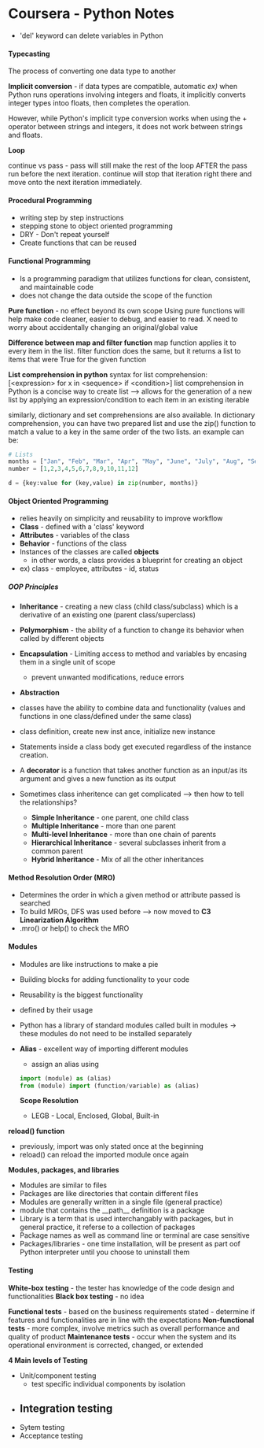 # Coursera - Python Notes

- 'del' keyword can delete variables in Python

#### Typecasting 
The process of converting one data type to another

**Implicit conversion** - if data types are compatible, automatic
*ex)* when Python runs operations involving integers and floats, it implicitly converts integer types intoo floats, then completes the operation.

However, while Python's implicit type conversion works when using the + operator between strings and integers, it does not work between strings and floats.

**Loop**

continue vs pass - pass will still make the rest of the loop AFTER the pass run before the next iteration. continue will stop that iteration right there and move onto the next iteration immediately.

#### Procedural Programming
- writing step by step instructions 
- stepping stone to object oriented programming
- DRY - Don't repeat yourself
- Create functions that can be reused

#### Functional Programming
- Is a programming paradigm that utilizes functions for clean, consistent, and maintainable code
- does not change the data outside the scope of the function

**Pure function** - no effect beyond its own scope
Using pure functions will help make code cleaner, easier to debug, and easier to read.
X need to worry about accidentally changing an original/global value 

**Difference between map and filter function**
map function applies it to every item in the list.
filter function does the same, but it returns a list to items that were True for the given function

**List comprehension in python**
syntax for list comprehension: [<expression\> for x in <sequence\> if <condition\>]
list comprehension in Python is a concise way to create list
--> allows for the generation of a new list by applying an expression/condition to each item in an existing iterable

similarly, dictionary and set comprehensions are also available.
In dictionary comprehension, you can have two prepared list and use the zip() function to match a value to a key in the same order of the two lists. an example can be:
```python
# Lists
months = ["Jan", "Feb", "Mar", "Apr", "May", "June", "July", "Aug", "Sept", "Oct", "Nov", "Dec"]
number = [1,2,3,4,5,6,7,8,9,10,11,12]

d = {key:value for (key,value) in zip(number, months)}
```

#### Object Oriented Programming
- relies heavily on simplicity and reusability to improve workflow
- **Class** - defined with a 'class' keyword
- **Attributes** - variables of the class
- **Behavior** - functions of the class
- Instances of the classes are called **objects**
  - in other words, a class provides a blueprint for creating an object
- ex) class - employee, attributes - id, status 

##### OOP Principles
- **Inheritance** - creating a new class (child class/subclass) which is a derivative of an existing one (parent class/superclass)
- **Polymorphism** - the ability of a function to change its behavior when called by different objects 
- **Encapsulation** - Limiting access to method and variables by encasing them in a single unit of scope
  - prevent unwanted modifications, reduce errors
- **Abstraction**


- classes have the ability to combine data and functionality (values and functions in one class/defined under the same class)
- class definition, create new inst ance, initialize new instance
- Statements inside a class body get executed regardless of the instance creation. 
- A **decorator** is a function that takes another function as an input/as its argument and gives a new function as its output
- Sometimes class inheritence can get complicated --> then how to tell the relationships?
  - **Simple Inheritance** - one parent, one child class
  - **Multiple Inheritance** - more than one parent
  - **Multi-level Inheritance** - more than one chain of parents
  - **Hierarchical Inheritance** - several subclasses inherit from a common parent
  - **Hybrid Inheritance** - Mix of all the other inheritances

#### Method Resolution Order (MRO)
- Determines the order in which a given method or attribute passed is searched 
- To build MROs, DFS was used before --> now moved to **C3 Linearization Algorithm**
- .mro() or help() to check the MRO

#### Modules
- Modules are like instructions to make a pie
- Building blocks for adding functionality to your code
- Reusability is the biggest functionality
- defined by their usage
- Python has a library of standard modules called built in modules -> these modules do not need to be installed separately
- **Alias** - excellent way of importing different modules
  - assign an alias using 
  ```python
  import (module) as (alias) 
  from (module) import (function/variable) as (alias)
  ```


  **Scope Resolution**
  - LEGB - Local, Enclosed, Global, Built-in 


**reload() function**
- previously, import was only stated once at the beginning
- reload() can reload the imported module once again

**Modules, packages, and libraries**
- Modules are similar to files
- Packages are like directories that contain different files
- Modules are generally written in a single file (general practice)
- module that contains the \_\_path\_\_ definition is a package
- Library is a term that is used interchangably with packages, but in general practice, it referse to a collection of packages
- Package names as well as command line or terminal are case sensitive
- Packages/libraries - one time installation, will be present as part oof Python interpreter until you choose to uninstall them

#### Testing
**White-box testing** - the tester has knowledge of the code design and functionalities
**Black box testing** - no idea 

**Functional tests** - based on the business requirements stated - determine if features and functionalities are in line with the expectations
**Non-functional tests** - more complex, involve metrics such as overall performance and quality of product
**Maintenance tests** - occur when the system and its operational environment is corrected, changed, or extended 

**4 Main levels of Testing**
- Unit/component testing
  - test specific individual components by isolation
- Integration testing
  - 
- Sytem testing
- Acceptance testing